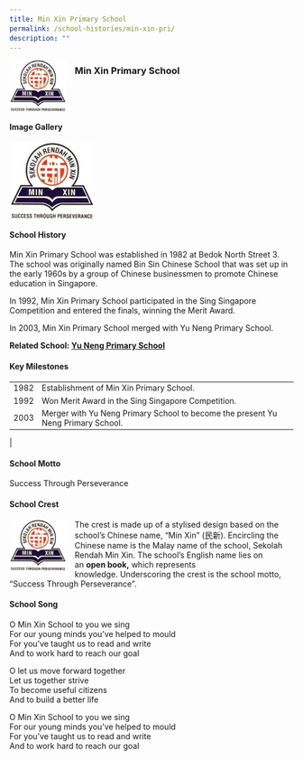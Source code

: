 ```yaml
---
title: Min Xin Primary School
permalink: /school-histories/min-xin-pri/
description: ""
---
```

<img src="/images/minxinpri.png" style="width:20%;margin-right:15px;" align="left">

### **Min Xin Primary School**

<br clear="left">

#### **Image Gallery**
<p><a href="https://staging.d1yxymztqoj7qn.amplifyapp.com/images/minxinpri.png">  
<img src="/images/minxinpri.png" style="width:30%;margin-right:15px;" align="left">
</a></p>

<br clear="left">

#### **School History**
Min Xin Primary School was established in 1982 at Bedok North Street 3. The school was originally named Bin Sin Chinese School that was set up in the early 1960s by a group of Chinese businessmen to promote Chinese education in Singapore.  
  
In 1992, Min Xin Primary School participated in the Sing Singapore Competition and entered the finals, winning the Merit Award.

In 2003, Min Xin Primary School merged with Yu Neng Primary School.

**Related School: [Yu Neng Primary School](https://staging.d1yxymztqoj7qn.amplifyapp.com/school-histories/yu-neng-pri/)**

#### **Key Milestones**

|  |  |
|:---:|---|
| 1982 | Establishment of Min Xin Primary School. |
| 1992 | Won Merit Award in the Sing Singapore Competition. |
| 2003 | Merger with Yu Neng Primary School to become the present Yu Neng Primary School. |
|

#### **School Motto**
Success Through Perseverance

#### **School Crest**
<img src="/images/minxinpri.png" style="width:20%;margin-right:15px;" align="left">

The crest is made up of a stylised design based on the school’s Chinese name, “Min Xin” (民新). Encircling the Chinese name is the Malay name of the school, Sekolah Rendah Min Xin. The school’s English name lies on an&nbsp;**open book,**&nbsp;which represents knowledge.&nbsp;Underscoring the crest is the school motto, “Success Through Perseverance”.

#### **School Song**
O Min Xin School to you we sing<br>
For our young minds you’ve helped to mould<br>
For you’ve taught us to read and write<br>
And to work hard to reach our goal

O let us move forward together<br>
Let us together strive<br>
To become useful citizens<br>
And to build a better life

O Min Xin School to you we sing<br>
For our young minds you’ve helped to mould<br>
For you’ve taught us to read and write<br>
And to work hard to reach our goal
